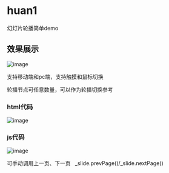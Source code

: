 # huan1
幻灯片轮播简单demo
## 效果展示
![image](https://github.com/lhz0128/huan1/blob/master/img/xiaog.png)

支持移动端和pc端，支持触摸和鼠标切换

轮播节点可任意数量，可以作为轮播切换参考

### html代码
![image](https://github.com/lhz0128/huan1/blob/master/img/1.png)
### js代码
![image](https://github.com/lhz0128/huan1/blob/master/img/2.png)

可手动调用上一页、下一页   _slide.prevPage()/_slide.nextPage()

